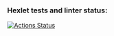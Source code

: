 ### Hexlet tests and linter status:
[![Actions Status](https://github.com/RustSaf/python-project-83/actions/workflows/hexlet-check.yml/badge.svg)](https://github.com/RustSaf/python-project-83/actions)